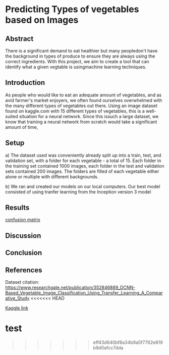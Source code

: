 # Predicting Types of vegetables based on Images

## Abstract

There is a significant demand to eat healthier but many peopledon't have the background in types of produce to ensure they are always using the correct ingredients. With this project, we aim to create a tool that can identify what a given vegtable is usingmachine learning techniques.

## Introduction

As people who would like to eat an adequate amount of vegetables, and as avid farmer's market enjoyers, we often found ourselves overwhelmed with the many different types of vegetables out there. Using an image dataset found on kaggle.com with 15 different types of vegetables, this is a well-suited situation for a neural network. Since this issuch a large dataset, we know that training a neural network from scratch would take a significant amount of time, 

## Setup

a) The dataset used was conveniently already split up into a train, test, and validation set, with a folder for each vegetable - a total of 15. Each folder in the training set contained 1000 images, each folder in the test and validation sets contained 200 images. The folders are filled of each vegetable either alone or multiple with different backgrounds.

b) We ran and created our models on our local computers. Our best model consisted of using tranfer learning from the Inception version 3 model

## Results

[confusion matrix](https://github.com/asodergren/vegetables/blob/main/confusion_matrix.png)

## Discussion

## Conclusion

## References

Dataset citation: https://www.researchgate.net/publication/352846889_DCNN-Based_Vegetable_Image_Classification_Using_Transfer_Learning_A_Comparative_Study
<<<<<<< HEAD

[Kaggle link](https://www.kaggle.com/datasets/misrakahmed/vegetable-image-dataset?resource=download)

test
=======
>>>>>>> eff43d640bf8a34b9a5f7762e819b9d0afcc7dda
